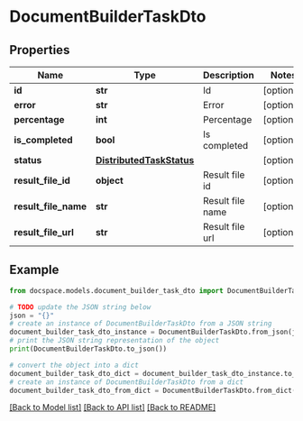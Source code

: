 # DocumentBuilderTaskDto


## Properties

Name | Type | Description | Notes
------------ | ------------- | ------------- | -------------
**id** | **str** | Id | [optional] 
**error** | **str** | Error | [optional] 
**percentage** | **int** | Percentage | [optional] 
**is_completed** | **bool** | Is completed | [optional] 
**status** | [**DistributedTaskStatus**](DistributedTaskStatus.md) |  | [optional] 
**result_file_id** | **object** | Result file id | [optional] 
**result_file_name** | **str** | Result file name | [optional] 
**result_file_url** | **str** | Result file url | [optional] 

## Example

```python
from docspace.models.document_builder_task_dto import DocumentBuilderTaskDto

# TODO update the JSON string below
json = "{}"
# create an instance of DocumentBuilderTaskDto from a JSON string
document_builder_task_dto_instance = DocumentBuilderTaskDto.from_json(json)
# print the JSON string representation of the object
print(DocumentBuilderTaskDto.to_json())

# convert the object into a dict
document_builder_task_dto_dict = document_builder_task_dto_instance.to_dict()
# create an instance of DocumentBuilderTaskDto from a dict
document_builder_task_dto_from_dict = DocumentBuilderTaskDto.from_dict(document_builder_task_dto_dict)
```
[[Back to Model list]](../README.md#documentation-for-models) [[Back to API list]](../README.md#documentation-for-api-endpoints) [[Back to README]](../README.md)


